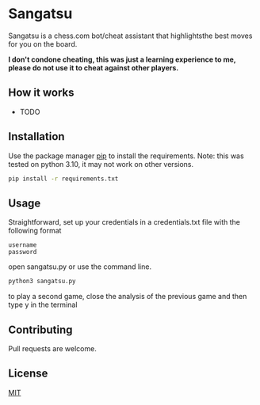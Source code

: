 # Sangatsu

Sangatsu is a chess.com bot/cheat assistant that highlightsthe best moves for you on the board.

**I don't condone cheating, this was just a learning experience to me, please do not use it to cheat against other players.**

## How it works

* TODO

## Installation

Use the package manager [pip](https://pip.pypa.io/en/stable/) to install the requirements.
Note: this was tested on python 3.10, it may not work on other versions.


```bash
pip install -r requirements.txt
```

## Usage

Straightforward, set up your credentials in a credentials.txt file with the following format
```
username
password
```

open sangatsu.py or use the command line.

```python
python3 sangatsu.py
```
to play a second game, close the analysis of the previous game and then type y in the terminal


## Contributing
Pull requests are welcome.

## License
[MIT](https://choosealicense.com/licenses/mit/)
